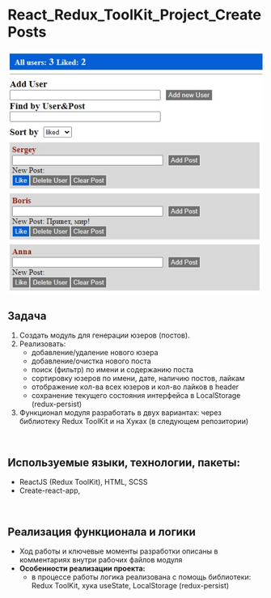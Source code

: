# React_Redux_ToolKit_Project_CreatePosts



 
![alt text](https://github.com/AntonioMikhailov/AntonioMikhailov/blob/main/assets/Posts-search-sort-add.jpg)
## Задача
1.	Создать модуль для генерации юзеров (постов).
2. Реализовать:
   - добавление/удаление нового юзера
   - добавление/очистка нового поста
   - поиск (фильтр) по имени и содержанию поста
   - сортировку юзеров по имени, дате, наличию постов, лайкам
   - отображение кол-ва всех юзеров и кол-во лайков в header
   - сохранение текущего состояния интерфейса в LocalStorage (redux-persist)
3. Функционал модуля разработать в двух вариантах: через библиотеку Redux ToolKit и  на Хуках (в следующем репозитории) 

&nbsp;
## Используемые языки, технологии, пакеты:
-	ReactJS (Redux ToolKit), HTML, SCSS
- Create-react-app,  

&nbsp;
## Реализация функционала и логики
-	Ход работы и ключевые моменты разработки описаны в комментариях внутри рабочих файлов модуля 
- **Особенности реализации проекта:**
    -	в процессе работы логика реализована с помощь библиотеки: Redux ToolKit,    хука useState, LocalStorage (redux-persist) 
  
    
